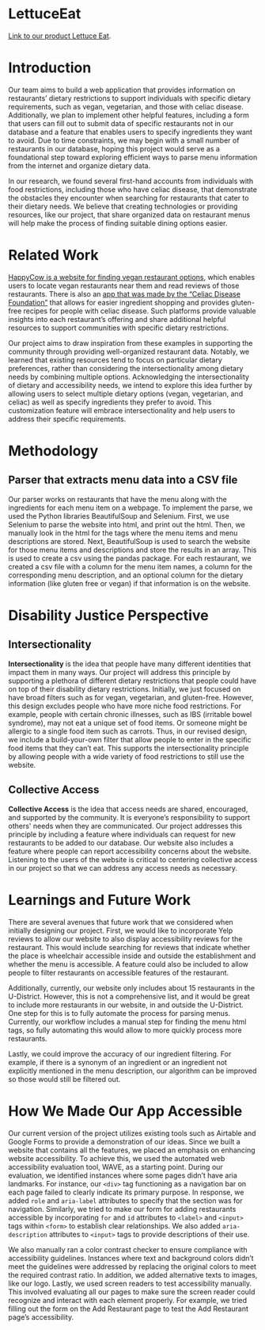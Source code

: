 # LettuceEat
[Link to our product Lettuce Eat](https://joogtomato.github.io/LettuceEat/).

# Introduction

Our team aims to build a web application that provides information on restaurants’ dietary restrictions to support individuals with specific dietary requirements, such as vegan, vegetarian, and those with celiac disease. Additionally, we plan to implement other helpful features, including a form that users can fill out to submit data of specific restaurants not in our database and a feature that enables users to specify ingredients they want to avoid. Due to time constraints, we may begin with a small number of restaurants in our database, hoping this project would serve as a foundational step toward exploring efficient ways to parse menu information from the internet and organize dietary data.

In our research, we found several first-hand accounts from individuals with food restrictions, including those who have celiac disease, that demonstrate the obstacles they encounter when searching for restaurants that cater to their dietary needs. We believe that creating technologies or providing resources, like our project, that share organized data on restaurant menus will help make the process of finding suitable dining options easier.

# Related Work

[HappyCow is a website for finding vegan restaurant options](https://www.happycow.net/), which enables users to locate vegan restaurants near them and read reviews of those restaurants. There is also an [app that was made by the “Celiac Disease Foundation”](https://celiac.org/about-the-foundation/featured-news/2015/06/celiac-disease-foundation-launches-gluten-free-allergy-free-marketplace-app/) that allows for easier ingredient shopping and provides gluten-free recipes for people with celiac disease. Such platforms provide valuable insights into each restaurant’s offering and share additional helpful resources to support communities with specific dietary restrictions. 

Our project aims to draw inspiration from these examples in supporting the community through providing well-organized restaurant data. Notably, we learned that existing resources tend to focus on particular dietary preferences, rather than considering the intersectionality among dietary needs by combining multiple options. Acknowledging the intersectionality of dietary and accessibility needs, we intend to explore this idea further by allowing users to select multiple dietary options (vegan, vegetarian, and celiac) as well as specify ingredients they prefer to avoid. This customization feature will embrace intersectionality and help users to address their specific requirements.

# Methodology

## Parser that extracts menu data into a CSV file 

Our parser works on restaurants that have the menu along with the ingredients for each menu item on a webpage. To implement the parse, we used the Python libraries BeautifulSoup and Selenium. First, we use Selenium to parse the website into html, and print out the html. Then, we manually look in the html for the tags where the menu items and menu descriptions are stored. Next, BeautifulSoup is used to search the website for those menu items and descriptions and store the results in an array. This is used to create a csv using the pandas package. For each restaurant, we created a csv file with a column for the menu item names, a column for the corresponding menu description, and an optional column for the dietary information (like gluten free or vegan) if that information is on the website. 

# Disability Justice Perspective

## Intersectionality

**Intersectionality** is the idea that people have many different identities that impact them in many ways. Our project will address this principle by supporting a plethora of different dietary restrictions that people could have on top of their disability dietary restrictions. Initially, we just focused on have broad filters such as for vegan, vegetarian, and gluten-free. However, this design excludes people who have more niche food restrictions. For example, people with certain chronic illnesses, such as IBS (irritable bowel syndrome), may not eat a unique set of food items. Or someone might be allergic to a single food item such as carrots. Thus, in our revised design, we include a build-your-own filter that allow people to enter in the specific food items that they can’t eat. This supports the intersectionality principle by allowing people with a wide variety of food restrictions to still use the website. 

## Collective Access

**Collective Access** is the idea that access needs are shared, encouraged, and supported by the community. It is everyone’s responsibility to support others' needs when they are communicated. Our project addresses this principle by including a feature where individuals can request for new restaurants to be added to our database. Our website also includes a feature where people can report accessibility concerns about the website. Listening to the users of the website is critical to centering collective access in our project so that we can address any access needs as necessary.

# Learnings and Future Work

There are several avenues that future work that we considered when initially designing our project. First, we would like to incorporate Yelp reviews to allow our website to also display accessibility reviews for the restaurant. This would include searching for reviews that indicate whether the place is wheelchair accessible inside and outside the establishment and whether the menu is accessible. A feature could also be included to allow people to filter restaurants on accessible features of the restaurant. 

Additionally, currently, our website only includes about 15 restaurants in the U-District. However, this is not a comprehensive list, and it would be great to include more restaurants in our website, in and outside the U-District. One step for this is to fully automate the process for parsing menus. Currently, our workflow includes a manual step for finding the menu html tags,  so fully automating this would allow to more quickly process more restaurants. 

Lastly, we could improve the accuracy of our ingredient filtering. For example, if there is a synonym of an ingredient or an ingredient not explicitly mentioned in the menu description, our algorithm can be improved so those would still be filtered out. 

# How We Made Our App Accessible

Our current version of the project utilizes existing tools such as Airtable and Google Forms to provide a demonstration of our ideas. Since we built a website that contains all the features, we placed an emphasis on enhancing website accessibility. To achieve this, we used the automated web accessibility evaluation tool, WAVE, as a starting point. During our evaluation, we identified instances where some pages didn’t have aria landmarks. For instance, our `<div>` tag functioning as a navigation bar on each page failed to clearly indicate its primary purpose. In response, we added `role` and `aria-label` attributes to specify that the section was for navigation. Similarly, we tried to make our form for adding restaurants accessible by incorporating `for` and `id` attributes to `<label>` and `<input>` tags within `<form>` to establish clear relationships. We also added `aria-description` attributes to `<input>` tags to provide descriptions of their use.

We also manually ran a color contrast checker to ensure compliance with accessibility guidelines. Instances where text and background colors didn’t meet the guidelines were addressed by replacing the original colors to meet the required contrast ratio. In addition, we added alternative texts to images, like our logo. Lastly, we used screen readers to test accessibility manually. This involved evaluating all our pages to make sure the screen reader could recognize and interact with each element properly. For example, we tried filling out the form on the Add Restaurant page to test the Add Restaurant page’s accessibility.
